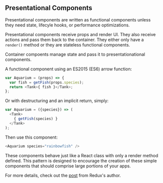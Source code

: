 ##  Presentational Components

Presentational components are written as functional components unless they need state, lifecyle hooks, or performance optimizations.

Presentational components receive props and render UI. They also receive actions and pass them back to the container. They either only have a `render()` method or they are stateless functional components.

Container compoents manage state and pass it to presentationational components.

A functional component using an ES2015 (ES6) arrow function:
```javascript
var Aquarium = (props) => {
  var fish = getFish(props.species);
  return <Tank>{ fish }</Tank>;
};
```

Or with destructuring and an implicit return, simply:
```javascript
var Aquarium = ({species}) => (
  <Tank>
    { getFish(species) }
  </Tank>
);
```
Then use this component: 
```javascript
<Aquarium species="rainbowfish" />
```

These components behave just like a React class with only a render method defined. This pattern is designed to encourage the creation of these simple components that should comprise large portions of your apps.

For more details, check out the [post](https://medium.com/@dan_abramov/smart-and-dumb-components-7ca2f9a7c7d0) from Redux's author.